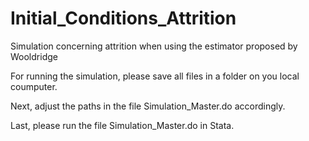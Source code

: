 # Initial_Conditions_Attrition
Simulation concerning attrition when using the estimator proposed by Wooldridge

For running the simulation, please save all files in a folder on you local coumputer. 

Next, adjust the paths in the file Simulation_Master.do accordingly. 

Last, please run the file Simulation_Master.do in Stata.
